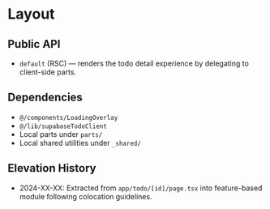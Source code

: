 # Layout

## Public API
- `default` (RSC) — renders the todo detail experience by delegating to client-side parts.

## Dependencies
- `@/components/LoadingOverlay`
- `@/lib/supabaseTodoClient`
- Local parts under `parts/`
- Local shared utilities under `_shared/`

## Elevation History
- 2024-XX-XX: Extracted from `app/todo/[id]/page.tsx` into feature-based module following colocation guidelines.
